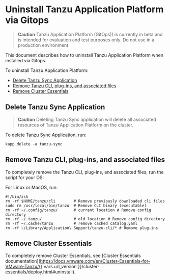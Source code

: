 # Uninstall Tanzu Application Platform via Gitops

>**Caution** Tanzu Application Platform (GitOps)) is currently in beta and is intended for evaluation and test purposes only. Do not use in a production environment.

This document describes how to uninstall Tanzu Application Platform when installed via Gitops.

To uninstall Tanzu Application Platform:

- [Delete Tanzu Sync Application](#del-tanzu-sync)
- [Remove Tanzu CLI, plug-ins, and associated files](#remove-tanzu-cli)
- [Remove Cluster Essentials](#remove-ce)

## <a id='del-tap'></a>Delete Tanzu Sync Application

>**Caution** Deleting Tanzu Sync application will delete all associated resources of Tanzu Application Platform on the cluster.

To delete Tanzu Sync Application, run:

```console
kapp delete -a tanzu-sync
```

## <a id='remove-tanzu-cli'></a> Remove Tanzu CLI, plug-ins, and associated files

To completely remove the Tanzu CLI, plug-ins, and associated files, run the script for your OS:

For Linux or MacOS, run:

```console
#!/bin/zsh
rm -rf $HOME/tanzu/cli        # Remove previously downloaded cli files
sudo rm /usr/local/bin/tanzu  # Remove CLI binary (executable)
rm -rf ~/.config/tanzu/       # current location # Remove config directory
rm -rf ~/.tanzu/              # old location # Remove config directory
rm -rf ~/.cache/tanzu         # remove cached catalog.yaml
rm -rf ~/Library/Application\ Support/tanzu-cli/* # Remove plug-ins
```

## <a id='remove-ce'></a> Remove Cluster Essentials

To completely remove Cluster Essentials, see [Cluster Essentials documentation](https://docs.vmware.com/en/Cluster-Essentials-for-VMware-Tanzu/{{ vars.url_version }}/cluster-essentials/deploy.html#uninstall).
